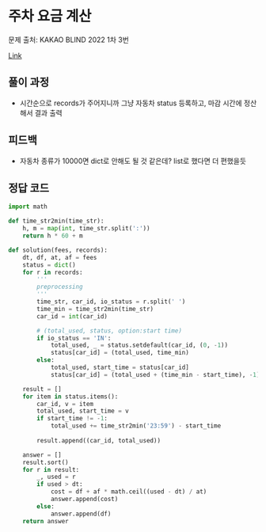 # 주차 요금 계산
문제 출처: KAKAO BLIND 2022 1차 3번

[Link](https://programmers.co.kr/learn/courses/30/lessons/92341)

## 풀이 과정
* 시간순으로 records가 주어지니까 그냥 자동차 status 등록하고, 마감 시간에 정산해서 결과 출력

## 피드백
* 자동차 종류가 10000면 dict로 안해도 될 것 같은데? list로 했다면 더 편했을듯

## 정답 코드
```python
import math

def time_str2min(time_str):
    h, m = map(int, time_str.split(':'))
    return h * 60 + m

def solution(fees, records):
    dt, df, at, af = fees
    status = dict()
    for r in records:
        '''
        preprocessing
        '''
        time_str, car_id, io_status = r.split(' ')
        time_min = time_str2min(time_str)
        car_id = int(car_id)

        # (total_used, status, option:start time)
        if io_status == 'IN':
            total_used, _ = status.setdefault(car_id, (0, -1))
            status[car_id] = (total_used, time_min)
        else:
            total_used, start_time = status[car_id]
            status[car_id] = (total_used + (time_min - start_time), -1)

    result = []
    for item in status.items():
        car_id, v = item
        total_used, start_time = v
        if start_time != -1:
            total_used += time_str2min('23:59') - start_time
        
        result.append((car_id, total_used))

    answer = []
    result.sort()
    for r in result:
        _, used = r
        if used > dt:
            cost = df + af * math.ceil((used - dt) / at)
            answer.append(cost)
        else:
            answer.append(df)
    return answer
```
